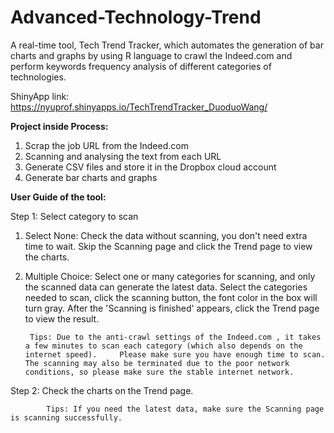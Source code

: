 # Advanced-Technology-Trend
A real-time tool, Tech Trend Tracker, which automates the generation of bar charts and graphs by using R language to crawl the Indeed.com and perform keywords frequency analysis of different categories of technologies.

ShinyApp link: https://nyuprof.shinyapps.io/TechTrendTracker_DuoduoWang/

**Project inside Process:**
1. Scrap the job URL from the Indeed.com
2. Scanning and analysing the text from each URL
3. Generate CSV files and store it in the Dropbox cloud account
4. Generate bar charts and graphs

**User Guide of the tool:**

Step 1: Select category to scan

1. Select None: Check the data without scanning, you don't need extra time to wait. Skip the Scanning page and click the Trend page to view the charts.
2. Multiple Choice: Select one or many categories for scanning, and only the scanned data can generate the latest data. Select the categories needed to scan, click the scanning button, the font color in the box will turn gray. After the 'Scanning is finished' appears, click the Trend page to view the result.

		Tips: Due to the anti-crawl settings of the Indeed.com , it takes a few minutes to scan each category (which also depends on the internet speed).     Please make sure you have enough time to scan. The scanning may also be terminated due to the poor network conditions, so please make sure the stable internet network.

Step 2: Check the charts on the Trend page.
    
    		Tips: If you need the latest data, make sure the Scanning page is scanning successfully.
